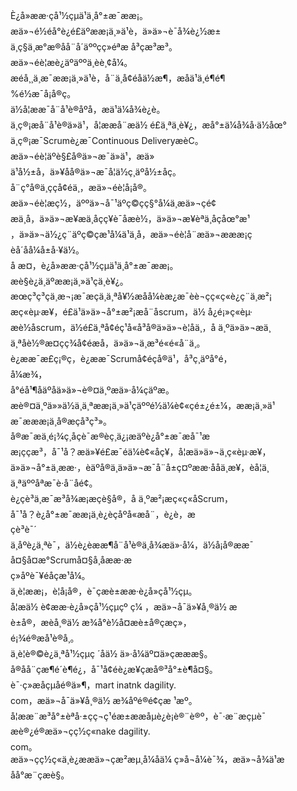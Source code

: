 È¿å»ææ·çå¹½çµä¹ä¸å°±æ¯ææ¡。  
æä»¬é½éå°è¿é£äºææ¡ä¸»ä¹è，ä»ä»¬è¯å¾è¿½æ±  
ä¸ç§ä¸æ°æ®åå¨å´äººçç»éªæ å³çæ³æ³。  
æä»¬éè¦æè¿äºäººä¸èè¸¢å¼。  
æéå¸¸ä¸æ¯ææ¡ä¸»ä¹è，å¨ä¸å¢éåä½æ¶，æåä¹ä¸é¶é¶  
%é½æ¯å¡å®ç。  
ä½å¦ææ¯å¨å¹è®­åºå，æä¹ä¼å¾è¿è。  
ä¸ç®¡æå¨å¹è®­ä»ä¹，å¦ææå¨æä½ é£ä¸ªä¸è¥¿，æå°±ä¼å¾å·ä½åœ°  
ä¸ç®¡æ¯Scrumè¿æ¯Continuous DeliveryæèC。  
æä»¬éè¦äºè§£å®ä»¬æ¯ä»ä¹，æä»  
ä¹å½±å，ä»¥åå®ä»¬æ¯å¦ä½ç¸äºå½±åç。  
å¨ç°å®ä¸ççå¢éä¸­，æä»¬éè¦å¡å®。  
æä»¬éè¦æç½，äººä»¬å¯¹äºç©çç§°å¼ä¸æä»¬çé¢  
æä¸å，ä»ä»¬æ¥æä¸åçç¥è¯åæè½，ä»ä»¬æ¥èªä¸åçåœ°æ¹  
，ä»ä»¬ä½¿ç¨äºç©çæ¹å¼ä¹ä¸å，æä»¬éè¦å¨æä»¬æææ¡ç  
èå´åå¼å±å·¥ä½。  
å æ­¤，è¿å»ææ·çå¹½çµä¹ä¸å°±æ¯ææ¡。  
æè§è¿ä¸äºææ¡ä¸»ä¹çä¸è¥¿。  
æœç³ç³çä¸æ¬¡æ¯æçä¸ä¸ªå¥½æåå¼èæ¿æ¯èè¬çç«ç«è¿ç¨ä¸­æ²¡  
æç«èµ·æ¥，é£ä¹ä»ä»¬å°±æ²¡æå¨åscrum，ä½ å¿é¡»ç«èµ·  
æè½åscrum，ä½é£ä¸ªå¢éç¹å«å³å®ä»ä»¬è¦åä¸，å ä¸ºä»ä»¬æä¸  
ä¸ªåè½®æ¤çç¾å¢éæå，ä»ä»¬ä¸æ³é«é«å¨ä¸。  
è¿ææ¯æ­£ç¡®ç，è¿ææ¯Scrumå¢éçå®ä¹，å³ç¸äºå°é，  
å¼æ¾，  
å°éå¹¶åäºåä»ä»¬è®¤ä¸ºæä»·å¼çäºæ。  
æè®¤ä¸ºä»»ä½ä¸ä¸ªææ¡ä¸»ä¹çäººé½ä¼è¢«çé±¿é±¼，ææ¡ä¸»ä¹  
æ¯æææ¡ä¸å®æçå³ç³»。  
å®æ¯æä¸é¡¾ç¸åçè¯æ®èç¸ä¿¡æäºè¿å°±æ¯æå¯¹æ  
æ¡ççæ³，å¯¹å？æä»¥é£æ¯éä¼è¢«åç¥，å¦æä»ä»¬ä¸ç«èµ·æ¥，  
ä»ä»¬å°±ä¸ææ·，èäºå®ä¸ä»ä»¬æ¯å¨å±ç¤ºææ·ååä¸æ¥，èå¦ä¸  
ä¸ªäººåªæ¯è·å¨åé¢。  
è¿çè³ä¸æ¯æ³å¾æ¡æçè§å®，å ä¸ºæ²¡æç«ç«åScrum，  
å¯¹å？è¿å°±æ¯ææ¡ä¸è¿èçåºå«æå¨，è¿è，æ  
çè³è¯´  
ä¸åºè¿ä¸ªè¯，ä½è¿èææ¶å¨å¹è®­ä¸­å¾æä»·å¼，ä½å¡å®ææ¯  
å¤§å¤æ°Scrumå¤§å¸åææ·æ  
ç»åºè¯¥éåçæ¹å¼。  
ä¸è¦ææ¡，è¦å¡å®，è¯çæè±ææ·è¿å»çå¹½çµ。  
å¦æä½ è¢ææ·è¿å»çå¹½çµçº ç¼ ，æä»¬å¯ä»¥å¸®ä½ æ  
è±å®，æèå¸®ä½ æ¾å°è½å¤æè±å®çæç»，  
é¡¾é®æå¹è®­å¸。  
ä¸è¦è®©è¿ä¸ªå¹½çµç ´åä½ ä»·å¼äº¤ä»çæææ§。  
å®å­å¨çæ¶é´è¶é¿，å¯¹å¢éè¿æ­¥çæå®³å°±è¶å¤§。  
è¯·ç»æåçµå­é®ä»¶，mart inatnk dagility.  
com，æä»¬å¯ä»¥å¸®ä½ æ¾åºé®é¢çæ ¹æº。  
å¦ææ¨æ³å°±èªå·±çç¬ç¹éæ±ææåµè¿è¡è®¨è®º，è¯·æ¨æçµè¯  
æè®¿é®æä»¬çç½ç«nake dagility.  
com。  
æä»¬çç½ç«ä¸è¿ææä»¬çæ²æµ¸å¼åä¼ ç»å¬å¼è¯¾，æä»¬å¾ä¹æ  
å­å°æ¨çæè§。  